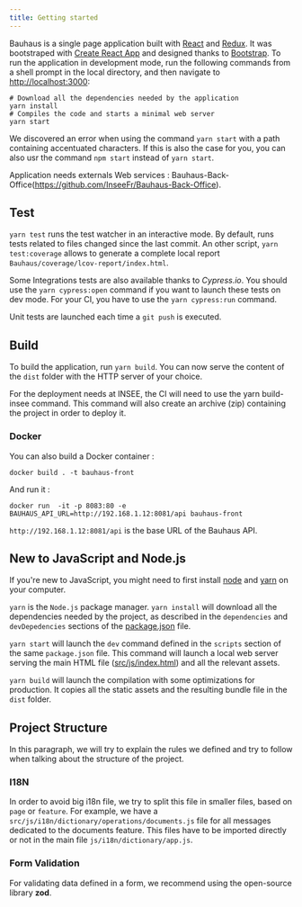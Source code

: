 ```yaml
---
title: Getting started
---
```


Bauhaus is a single page application built with [React](https://facebook.github.io/react/) and [Redux](https://github.com/reactjs/reduxreact). It was bootstraped with [Create React App](https://github.com/facebook/create-react-app) and designed thanks to [Bootstrap](https://github.com/twbs/bootstrap). To run the application in development mode, run the following commands from a shell prompt in the local directory, and then navigate to [http://localhost:3000](http://localhost:3000):

```shell
# Download all the dependencies needed by the application
yarn install
# Compiles the code and starts a minimal web server
yarn start
```

We discovered an error when using the command `yarn start` with a path containing accentuated characters. If this is also the case for you, you can also usr the command `npm start` instead of `yarn start`.

Application needs externals Web services : Bauhaus-Back-Office(https://github.com/InseeFr/Bauhaus-Back-Office).

## Test

`yarn test` runs the test watcher in an interactive mode. By default, runs tests related to files changed since the last commit.
An other script, `yarn test:coverage` allows to generate a complete local report `Bauhaus/coverage/lcov-report/index.html`.

Some Integrations tests are also available thanks to _Cypress.io_. You should use the `yarn cypress:open` command if you want to launch these tests on dev mode. For your CI, you have to use the `yarn cypress:run` command.

Unit tests are launched each time a `git push` is executed.

## Build

To build the application, run `yarn build`. You can now serve the content of the `dist` folder with the HTTP server of your choice. 

For the deployment needs at INSEE, the CI will need to use the yarn build-insee command. This command will also create an archive (zip) containing the project in order to deploy it.

### Docker

You can also build a Docker container :

```shell
docker build . -t bauhaus-front
````

And run it :

```shell
docker run  -it -p 8083:80 -e BAUHAUS_API_URL=http://192.168.1.12:8081/api bauhaus-front
```

`http://192.168.1.12:8081/api` is the base URL of the Bauhaus API.

## New to JavaScript and Node.js

If you're new to JavaScript, you might need to first install [node](https://nodejs.org/en/download/) and [yarn](https://github.com/yarnpkg/yarn) on your computer.

`yarn` is the `Node.js` package manager. `yarn install` will download all the dependencies needed by the project, as described in the `dependencies` and `devDepedencies` sections of the [package.json](https://github.com/InseeFr/Bauhaus/blob/main/package.json) file.

`yarn start` will launch the `dev` command defined in the `scripts` section of the same `package.json` file. This command will launch a local web server serving the main HTML file ([src/js/index.html](https://github.com/InseeFr/Bauhaus/blob/main/public/index.html)) and all the relevant assets.

`yarn build` will launch the compilation with some optimizations for production. It copies all the static assets and the resulting bundle file in the `dist` folder.

## Project Structure

In this paragraph, we will try to explain the rules we defined and try to follow when talking about the structure of the project.


### I18N

In order to avoid big i18n file, we try to split this file in smaller files, based on `page` or `feature`. For example, we have a `src/js/i18n/dictionary/operations/documents.js` file for all messages dedicated to the documents feature.
This files have to be imported directly or not in the main file `js/i18n/dictionary/app.js`.

### Form Validation

For validating data defined in a form, we recommend using the open-source library **zod**.
